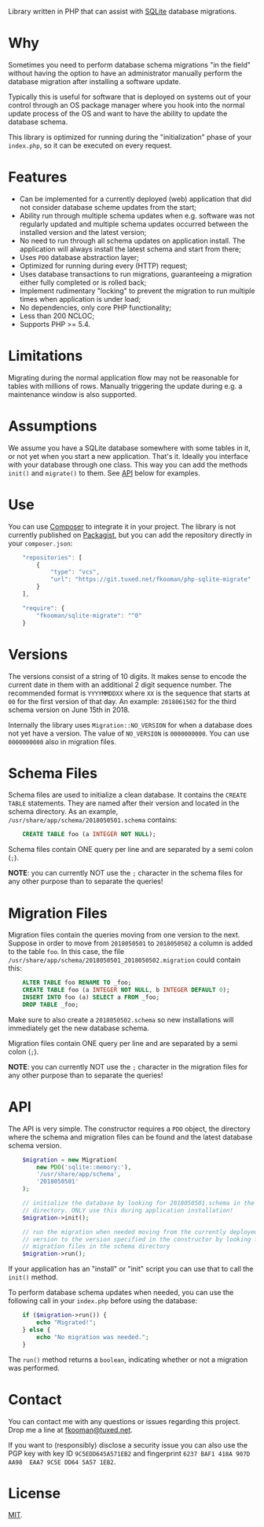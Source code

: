 Library written in PHP that can assist with 
[SQLite](https://www.sqlite.org/index.html) database migrations.

# Why

Sometimes you need to perform database schema migrations "in the field" without
having the option to have an administrator manually perform the database 
migration after installing a software update.

Typically this is useful for software that is deployed on systems out of your
control through an OS package manager where you hook into the normal update 
process of the OS and want to have the ability to update the database schema.

This library is optimized for running during the "initialization" phase of your
`index.php`, so it can be executed on every request.

# Features

* Can be implemented for a currently deployed (web) application that did not 
  consider database scheme updates from the start;
* Ability run through multiple schema updates when e.g. software was not 
  regularly updated and multiple schema updates occurred between the installed 
  version and the latest version;
* No need to run through all schema updates on application install. The 
  application will always install the latest schema and start from there;
* Uses `PDO` database abstraction layer;
* Optimized for running during every (HTTP) request;
* Uses database transactions to run migrations, guaranteeing a migration either
  fully completed or is rolled back;
* Implement rudimentary "locking" to prevent the migration to run multiple 
  times when application is under load;
* No dependencies, only core PHP functionality;
* Less than 200 NCLOC;
* Supports PHP >= 5.4.

# Limitations

Migrating during the normal application flow may not be reasonable for tables
with millions of rows. Manually triggering the update during e.g. a maintenance 
window is also supported.

# Assumptions

We assume you have a SQLite database somewhere with some tables in it, or not 
yet when you start a new application. That's it. Ideally you interface with 
your database through one class. This way you can add the methods `init()` and 
`migrate()` to them. See [API](#api) below for examples.

# Use

You can use [Composer](https://getcomposer.org/) to integrate it in your 
project. The library is not currently published on 
[Packagist](https://packagist.org/), but you can add the repository directly
in your `composer.json`:

```javascript
    "repositories": [
        {
            "type": "vcs",
            "url": "https://git.tuxed.net/fkooman/php-sqlite-migrate"
        }
    ],

    "require": {
        "fkooman/sqlite-migrate": "^0"
    }
```

# Versions

The versions consist of a string of 10 digits. It makes sense to encode the 
current date in them with an additional 2 digit sequence number. The 
recommended format is `YYYYMMDDXX` where `XX` is the sequence that starts at 
`00` for the first version of that day. An example: `2018061502` for the 
third schema version on June 15th in 2018.

Internally the library uses `Migration::NO_VERSION` for when a database does 
not yet have a version. The value of `NO_VERSION` is `0000000000`. You can 
use `0000000000` also in migration files.

# Schema Files

Schema files are used to initialize a clean database. It contains the 
`CREATE TABLE` statements. They are named after their version and located in 
the schema directory. As an example, `/usr/share/app/schema/2018050501.schema` 
contains:

```sql
    CREATE TABLE foo (a INTEGER NOT NULL);
```

Schema files contain ONE query per line and are separated by a semi colon 
(`;`).

**NOTE**: you can currently NOT use the `;` character in the schema files for 
any other purpose than to separate the queries!


# Migration Files

Migration files contain the queries moving from one version to the next. 
Suppose in order to move from `2018050501` to `2018050502` a column is added
to the table `foo`. In this case, the file 
`/usr/share/app/schema/2018050501_2018050502.migration` could contain this:

```sql
    ALTER TABLE foo RENAME TO _foo;
    CREATE TABLE foo (a INTEGER NOT NULL, b INTEGER DEFAULT 0);
    INSERT INTO foo (a) SELECT a FROM _foo;
    DROP TABLE _foo;
```

Make sure to also create a `2018050502.schema` so new installations will 
immediately get the new database schema.

Migration files contain ONE query per line and are separated by a semi colon 
(`;`). 

**NOTE**: you can currently NOT use the `;` character in the migration files 
for any other purpose than to separate the queries!

# API

The API is very simple. The constructor requires a `PDO` object, the directory
where the schema and migration files can be found and the latest database
schema version.

```php
    $migration = new Migration(
        new PDO('sqlite::memory:'),
        '/usr/share/app/schema',
        '2018050501'
    );

    // initialize the database by looking for 2018050501.schema in the schema
    // directory. ONLY use this during application installation!
    $migration->init();

    // run the migration when needed moving from the currently deployed schema
    // version to the version specified in the constructor by looking for 
    // migration files in the schema directory
    $migration->run();
```

If your application has an "install" or "init" script you can use that to call
the `init()` method.

To perform database schema updates when needed, you can use the following call
in your `index.php` before using the database:

```php
    if ($migration->run()) {
        echo "Migrated!";
    } else { 
        echo "No migration was needed.";
    }
```

The `run()` method returns a `boolean`, indicating whether or not a migration 
was performed.

# Contact

You can contact me with any questions or issues regarding this project. Drop
me a line at [fkooman@tuxed.net](mailto:fkooman@tuxed.net).

If you want to (responsibly) disclose a security issue you can also use the
PGP key with key ID `9C5EDD645A571EB2` and fingerprint
`6237 BAF1 418A 907D AA98  EAA7 9C5E DD64 5A57 1EB2`.

# License

[MIT](LICENSE).
